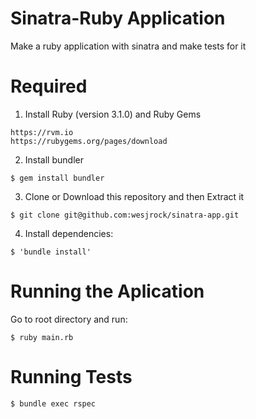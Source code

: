 # Sinatra-Ruby Application

Make a ruby application with sinatra and make tests for it

# Required
1. Install Ruby (version 3.1.0) and Ruby Gems
```
https://rvm.io
https://rubygems.org/pages/download
```
2. Install bundler
```
$ gem install bundler
```
3. Clone or Download this repository and then Extract it
```
$ git clone git@github.com:wesjrock/sinatra-app.git
```
4. Install dependencies:
```
$ 'bundle install'
```

# Running the Aplication
Go to root directory and run:

```
$ ruby main.rb
```

# Running Tests
```
$ bundle exec rspec
```
